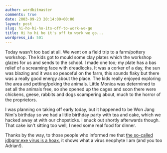 ```yaml
---
author: wordbitmaster
comments: true
date: 2003-09-23 20:14:00+00:00
layout: post
slug: hi-ho-hi-ho-its-off-to-work-we-go
title: Hi ho hi ho it's off to work we go...
wordpress_id: 501
---
```


Today wasn't too bad at all. We went on a field trip to a farm/pottery workshop. The kids got to mould some clay plates which the workshop glazes for us and sends to the school. I made one too; my plate has a bas relief of a screaming face with dreadlocks. It was a corker of a day, the sun was blazing and it was so peaceful on the farm, this sounds flaky but there was a really good energy about the place. The kids really enjoyed exploring the area and petting/poking the animals. Little Monica was determined to set all the animals free, so she opened up the cages and soon there were chickens, geese, rabbits and dogs scampering about, much to the horror of the proprietors. 

I was planning on taking off early today, but it happened to be Won Jang Nim's birthday so we had a little birthday party with tea and cake, which we hacked away at with our chopsticks. I snuck out shortly afterwards though. That cake isn't sitting too well, I need some real food for dinner.

Thanks by the way, to those people who informed me that [the so-called jdbgmr.exe virus is a hoax](http://www.symantec.com/avcenter/venc/data/jdbgmgr.exe.file.hoax.html), it shows what a virus neophyte I am (and you too Adrian!).
